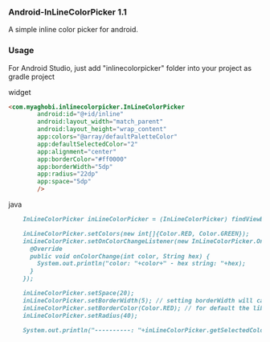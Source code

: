 ### Android-InLineColorPicker 1.1
A simple inline color picker for android.

### Usage
For Android Studio, just add "inlinecolorpicker" folder into your project as gradle project

widget
```markdown
<com.myaghobi.inlinecolorpicker.InLineColorPicker
        android:id="@+id/inline"
        android:layout_width="match_parent"
        android:layout_height="wrap_content"
        app:colors="@array/defaultPaletteColor"
        app:defaultSelectedColor="2"
        app:alignment="center"
        app:borderColor="#ff0000"
        app:borderWidth="5dp"
        app:radius="22dp"
        app:space="5dp"
        />
```
java

```markdown
    InLineColorPicker inLineColorPicker = (InLineColorPicker) findViewById(R.id.inline);

    inLineColorPicker.setColors(new int[]{Color.RED, Color.GREEN});
    inLineColorPicker.setOnColorChangeListener(new InLineColorPicker.OnColorChangeListener() {
      @Override
      public void onColorChange(int color, String hex) {
        System.out.println("color: "+color+" - hex string: "+hex);
      }
    });

    inLineColorPicker.setSpace(20);
    inLineColorPicker.setBorderWidth(5); // setting borderWidth will cause to show selected color by border
    inLineColorPicker.setBorderColor(Color.RED); // for default the library will use of selected item color
    inLineColorPicker.setRadius(40);

    System.out.println("----------: "+inLineColorPicker.getSelectedColorHex());
```
